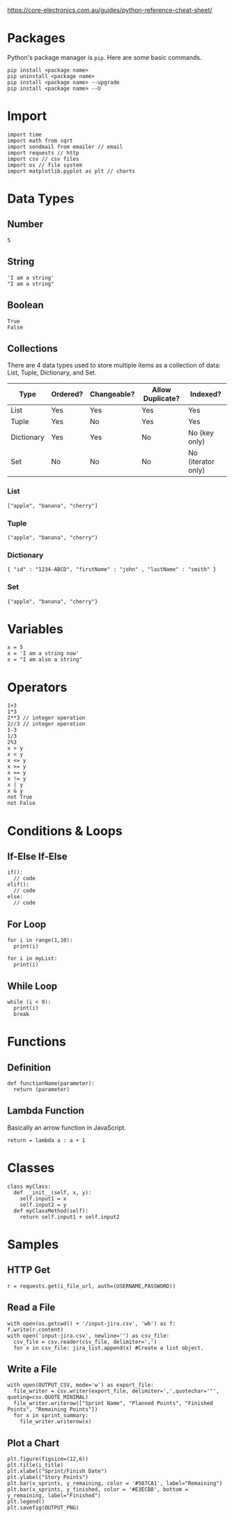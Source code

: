 https://core-electronics.com.au/guides/python-reference-cheat-sheet/

# Packages
Python's package manager is `pip`. Here are some basic commands.
```
pip install <package name>
pip uninstall <package name>
pip install <package name> --upgrade
pip install <package name> --U
```

# Import
```
import time
import math from sqrt
import sendmail from emailer // email
import requests // http
import csv // csv files
import os // file system
import matplotlib.pyplot as plt // charts
```

# Data Types
## Number
```
5
```

## String
```
'I am a string'  
"I am a string"  
```

## Boolean
```
True
False
```
## Collections
There are 4 data types used to store multiple items as a collection of data: List, Tuple, Dictionary, and Set.

| Type | Ordered? | Changeable? | Allow Duplicate? | Indexed? |
|---|---|---|---|---|
| List | Yes | Yes | Yes | Yes |
| Tuple | Yes | No | Yes | Yes |
| Dictionary | Yes | Yes | No | No (key only) |
| Set | No | No | No | No (iterator only) |

### List
```
["apple", "banana", "cherry"]
```
### Tuple
```
("apple", "banana", "cherry")
```
### Dictionary
```
{ "id" : "1234-ABCD", "firstName" : "john" , "lastName" : "smith" }
```
### Set
```
{"apple", "banana", "cherry"}
```

# Variables

```
x = 5
x = 'I am a string now'
x = "I am also a string"
````  

# Operators
```
1+3
1*3
2**3 // integer operation
2//3 // integer operation
1-3
1/3
2%3
x > y
x < y
x <= y
x >= y
x == y
x != y
x | y
x & y
not True
not False
```

# Conditions & Loops
## If-Else If-Else
```
if():
  // code
elif():
  // code
else:
  // code
```
## For Loop
```
for i in range(1,10):
  print(i)
  
for i in myList:
  print(i)
```

## While Loop
```
while (i < 9):
  print(i)
  break
```

# Functions
## Definition
```
def functionName(parameter):
  return (parameter)
```

## Lambda Function
Basically an arrow function in JavaScript.
```
return = lambda a : a + 1
```

# Classes
```
class myClass:
  def __init__(self, x, y):
    self.input1 = x
    self.input2 = y
  def myClassMethod(self):
    return self.input1 + self.input2
```
# Samples
## HTTP Get
```
r = requests.get(i_file_url, auth=(USERNAME,PASSWORD))
```

## Read a File
```
with open(os.getcwd() + '/input-jira.csv', 'wb') as f: f.write(r.content)
with open('input-jira.csv', newline='') as csv_file:
  csv_file = csv.reader(csv_file, delimiter=',')
  for x in csv_file: jira_list.append(x) #Create a list object.
```

## Write a File
```
with open(OUTPUT_CSV, mode='w') as export_file:
  file_writer = csv.writer(export_file, delimiter=',',quotechar='"', quoting=csv.QUOTE_MINIMAL)
  file_writer.writerow(["Sprint Name", "Planned Points", "Finished Points", "Remaining Points"])
  for x in sprint_summary:
    file_writer.writerow(x)
```

## Plot a Chart
```
plt.figure(figsize=(12,6))
plt.title(i_title)
plt.xlabel("Sprint/Finish Date")
plt.ylabel("Story Points")
plt.bar(x_sprints, y_remaining, color = '#587CA1', label="Remaining")
plt.bar(x_sprints, y_finished, color = '#E3ECB8', bottom = y_remaining, label="Finished")
plt.legend()
plt.savefig(OUTPUT_PNG)
```
